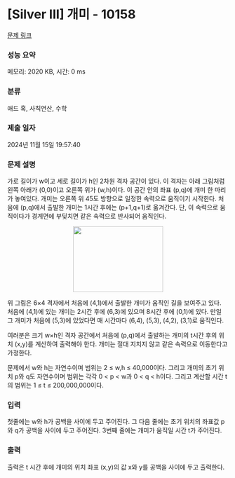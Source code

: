 # [Silver III] 개미 - 10158 

[문제 링크](https://www.acmicpc.net/problem/10158) 

### 성능 요약

메모리: 2020 KB, 시간: 0 ms

### 분류

애드 혹, 사칙연산, 수학

### 제출 일자

2024년 11월 15일 19:57:40

### 문제 설명

<p>가로 길이가 w이고 세로 길이가 h인 2차원 격자 공간이 있다. 이 격자는 아래 그림처럼 왼쪽 아래가 (0,0)이고 오른쪽 위가 (w,h)이다. 이 공간 안의 좌표 (p,q)에 개미 한 마리가 놓여있다. 개미는 오른쪽 위 45도 방향으로 일정한 속력으로 움직이기 시작한다. 처음에 (p,q)에서 출발한 개미는 1시간 후에는 (p+1,q+1)로 옮겨간다. 단, 이 속력으로 움직이다가 경계면에 부딪치면 같은 속력으로 반사되어 움직인다.</p>

<p style="text-align: center;"><img alt="" src="https://upload.acmicpc.net/95e84480-219b-4628-a65d-7b08bc3758e5/-/preview/" style="height: 150px; width: 205px;"></p>

<p>위 그림은 6×4 격자에서 처음에 (4,1)에서 출발한 개미가 움직인 길을 보여주고 있다. 처음에 (4,1)에 있는 개미는 2시간 후에 (6,3)에 있으며 8시간 후에 (0,1)에 있다. 만일 그 개미가 처음에 (5,3)에 있었다면 매 시간마다 (6,4), (5,3), (4,2), (3,1)로 움직인다. </p>

<p>여러분은 크기 w×h인 격자 공간에서 처음에 (p,q)에서 출발하는 개미의 t시간 후의 위치 (x,y)를 계산하여 출력해야 한다. 개미는 절대 지치지 않고 같은 속력으로 이동한다고 가정한다. </p>

<p>문제에서 w와 h는 자연수이며 범위는 2 ≤ w,h ≤ 40,000이다. 그리고 개미의 초기 위치 p와 q도 자연수이며 범위는 각각 0 < p < w과 0 < q < h이다. 그리고 계산할 시간 t의 범위는 1 ≤ t ≤ 200,000,000이다. </p>

### 입력 

 <p>첫줄에는 w와 h가 공백을 사이에 두고 주어진다. 그 다음 줄에는 초기 위치의 좌표값 p와 q가 공백을 사이에 두고 주어진다. 3번째 줄에는 개미가 움직일 시간 t가 주어진다. </p>

### 출력 

 <p>출력은 t 시간 후에 개미의 위치 좌표 (x,y)의 값 x와 y를 공백을 사이에 두고 출력한다. </p>

